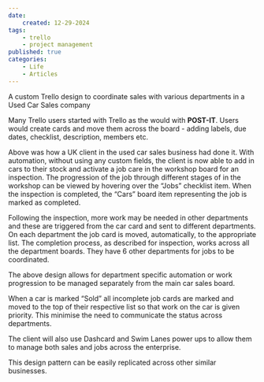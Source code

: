 ```yaml
---
date:
    created: 12-29-2024
tags:
    - trello
    - project management
published: true
categories:
    - Life
    - Articles
---
```

A custom Trello design to coordinate sales with various departments in a Used Car Sales company
<!-- More -->
Many Trello users started with Trello as the would with **POST-IT**. Users would create cards and move them across the board -  adding labels, due dates, checklist, description, members etc.

Above was how a UK client in the used car sales business had done it. With automation, without using any custom fields, the client is now able to add in cars to their stock and activate a job care in the workshop board for an inspection. The progression of the job through different stages of in the workshop can be viewed by hovering over the “Jobs” checklist item. When the inspection is completed, the “Cars” board item representing the job is marked as completed.

Following the inspection, more work may be needed in other departments and these are triggered from the car card and sent to different departments. On each department the job card is moved, automatically, to the appropriate list. The completion process, as described for inspection, works across all the department boards. They have 6 other departments for jobs to be coordinated.

The above design allows for department specific automation or work progression to be managed separately from the main car sales board.

When a car is marked “Sold” all incomplete job cards are marked and moved to the top of their respective list so that work on the car is given priority. This minimise the need to communicate the status across departments. 

The client will also use Dashcard and Swim Lanes power ups to allow them to manage both sales and jobs across the  enterprise. 

This design pattern can be easily replicated across other similar businesses. 